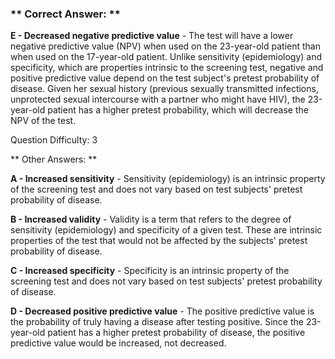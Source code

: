 ### ** Correct Answer: **

**E - Decreased negative predictive value** - The test will have a lower negative predictive value (NPV) when used on the 23-year-old patient than when used on the 17-year-old patient. Unlike sensitivity (epidemiology) and specificity, which are properties intrinsic to the screening test, negative and positive predictive value depend on the test subject's pretest probability of disease. Given her sexual history (previous sexually transmitted infections, unprotected sexual intercourse with a partner who might have HIV), the 23-year-old patient has a higher pretest probability, which will decrease the NPV of the test.

Question Difficulty: 3

** Other Answers: **

**A - Increased sensitivity** - Sensitivity (epidemiology) is an intrinsic property of the screening test and does not vary based on test subjects' pretest probability of disease.

**B - Increased validity** - Validity is a term that refers to the degree of sensitivity (epidemiology) and specificity of a given test. These are intrinsic properties of the test that would not be affected by the subjects' pretest probability of disease.

**C - Increased specificity** - Specificity is an intrinsic property of the screening test and does not vary based on test subjects' pretest probability of disease.

**D - Decreased positive predictive value** - The positive predictive value is the probability of truly having a disease after testing positive. Since the 23-year-old patient has a higher pretest probability of disease, the positive predictive value would be increased, not decreased.

